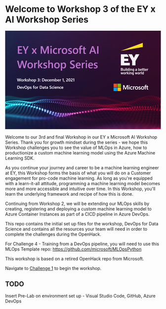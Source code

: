 # Welcome to Workshop 3 of the EY x AI Workshop Series

!['Welcome to Workshop 3'](/banner.png)   

Welcome to our 3rd and final Workshop in our EY x Microsoft AI Workshop Series. Thank you for growth mindset during the series - we hope this Workshop challenges you to see the value of MLOps in Azure, how to productionize a custom machine learning model using the Azure Machine Learning SDK. 

As you continue your journey and career to be a machine learning engineer at EY, this Workshop forms the basis of what you will do on a Customer engagement for pro-code machine learning. As long as you're equipped with a learn-it-all attitude, programming a machine learning model becomes more and more accessible and intuitive over time. In this Workshop, you'll learn the underlying framework and recipe of how this is done. 

Continuing from Workshop 2, we will be extending our MLOps skills by creating, registering and deploying a custom machine learning model to Azure Container Instances as part of a CICD pipeline in Azure DevOps.

This repo contains the initial set up files for the workshop, DevOps for Data Science and contains all the resources your team will need in order to complete the challenges during the OpenHack.

For Challenge 4 - Training from a DevOps pipeline, you will need to use this MLOps Template repo: https://github.com/microsoft/MLOpsPython 

This workshop is based on a retired OpenHack repo from Microsoft.

Navigate to [Challenge 1](Challenge1/HOL_Challenge_1.MD) to begin the workshop.

## TODO
Insert Pre-Lab on environment set up - Visual Studio Code, GitHub, Azure DevOps